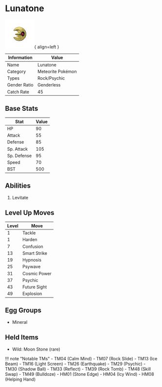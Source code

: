 # Lunatone

![Lunatone](../images/pokemon/337.png){ align=left }

| Information | Value |
|------------|--------|
| Name | Lunatone |
| Category | Meteorite Pokémon |
| Types | Rock/Psychic |
| Gender Ratio | Genderless |
| Catch Rate | 45 |

## Base Stats

| Stat | Value |
|------|-------|
| HP | 90 |
| Attack | 55 |
| Defense | 85 |
| Sp. Attack | 105 |
| Sp. Defense | 95 |
| Speed | 70 |
| BST | 500 |

## Abilities
1. Levitate

## Level Up Moves
| Level | Move |
|-------|------|
| 1 | Tackle |
| 1 | Harden |
| 7 | Confusion |
| 13 | Smart Strike |
| 19 | Hypnosis |
| 25 | Psywave |
| 31 | Cosmic Power |
| 37 | Psychic |
| 43 | Future Sight |
| 49 | Explosion |

## Egg Groups
- Mineral

## Held Items
- Wild: Moon Stone (rare)

!!! note "Notable TMs"
    - TM04 (Calm Mind)
    - TM07 (Rock Slide)
    - TM13 (Ice Beam)
    - TM16 (Light Screen)
    - TM26 (Earthquake)
    - TM29 (Psychic)
    - TM30 (Shadow Ball)
    - TM33 (Reflect)
    - TM39 (Rock Tomb)
    - TM48 (Skill Swap)
    - TM49 (Bulldoze)
    - HM01 (Stone Edge)
    - HM04 (Icy Wind)
    - HM08 (Helping Hand)
